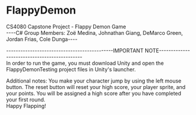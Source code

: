 # FlappyDemon
CS4080 Capstone Project - Flappy Demon Game  
----C# Group Members: Zoë Medina, Johnathan Giang, DeMarco Green, Jordan Frias, Cole Dunga----

---------------------------------------------IMPORTANT NOTE---------------------------------------------  
In order to run the game, you must download Unity and open the FlappyDemonTesting project files in Unity's launcher.

Additional notes:
You make your character jump by using the left mouse button.
The reset button will reset your high score, your player sprite, and your points.
You will be assigned a high score after you have completed your first round.  
Happy Flapping!

